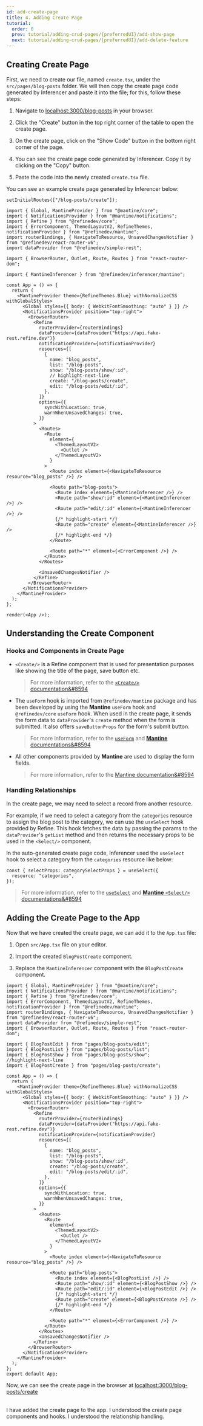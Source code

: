 ```yaml
---
id: add-create-page
title: 4. Adding Create Page
tutorial:
  order: 0
  prev: tutorial/adding-crud-pages/{preferredUI}/add-show-page
  next: tutorial/adding-crud-pages/{preferredUI}/add-delete-feature
---
```


## Creating Create Page

First, we need to create our file, named `create.tsx`, under the `src/pages/blog-posts` folder. We will then copy the create page code generated by Inferencer and paste it into the file; for this, follow these steps:

1. Navigate to <a href="http://localhost:3000/blog-posts" rel="noopener noreferrer nofollow">localhost:3000/blog-posts</a> in your browser.

2. Click the "Create" button in the top right corner of the table to open the create page.

3. On the create page, click on the "Show Code" button in the bottom right corner of the page.

4. You can see the create page code generated by Inferencer. Copy it by clicking on the "Copy" button.

5. Paste the code into the newly created `create.tsx` file.

You can see an example create page generated by Inferencer below:

```tsx live previewOnly previewHeight=600px url=http://localhost:3000/blog-posts/create
setInitialRoutes(["/blog-posts/create"]);

import { Global, MantineProvider } from "@mantine/core";
import { NotificationsProvider } from "@mantine/notifications";
import { Refine } from "@refinedev/core";
import { ErrorComponent, ThemedLayoutV2, RefineThemes, notificationProvider } from "@refinedev/mantine";
import routerBindings, { NavigateToResource, UnsavedChangesNotifier } from "@refinedev/react-router-v6";
import dataProvider from "@refinedev/simple-rest";

import { BrowserRouter, Outlet, Route, Routes } from "react-router-dom";

import { MantineInferencer } from "@refinedev/inferencer/mantine";

const App = () => {
  return (
    <MantineProvider theme={RefineThemes.Blue} withNormalizeCSS withGlobalStyles>
      <Global styles={{ body: { WebkitFontSmoothing: "auto" } }} />
      <NotificationsProvider position="top-right">
        <BrowserRouter>
          <Refine
            routerProvider={routerBindings}
            dataProvider={dataProvider("https://api.fake-rest.refine.dev")}
            notificationProvider={notificationProvider}
            resources={[
              {
                name: "blog_posts",
                list: "/blog-posts",
                show: "/blog-posts/show/:id",
                // highlight-next-line
                create: "/blog-posts/create",
                edit: "/blog-posts/edit/:id",
              },
            ]}
            options={{
              syncWithLocation: true,
              warnWhenUnsavedChanges: true,
            }}
          >
            <Routes>
              <Route
                element={
                  <ThemedLayoutV2>
                    <Outlet />
                  </ThemedLayoutV2>
                }
              >
                <Route index element={<NavigateToResource resource="blog_posts" />} />

                <Route path="blog-posts">
                  <Route index element={<MantineInferencer />} />
                  <Route path="show/:id" element={<MantineInferencer />} />
                  <Route path="edit/:id" element={<MantineInferencer />} />
                  {/* highlight-start */}
                  <Route path="create" element={<MantineInferencer />} />
                  {/* highlight-end */}
                </Route>

                <Route path="*" element={<ErrorComponent />} />
              </Route>
            </Routes>

            <UnsavedChangesNotifier />
          </Refine>
        </BrowserRouter>
      </NotificationsProvider>
    </MantineProvider>
  );
};

render(<App />);
```

## Understanding the Create Component

### Hooks and Components in Create Page

- `<Create/>` is a Refine component that is used for presentation purposes like showing the title of the page, save button etc.

  > For more information, refer to the [`<Create/>` documentation&#8594](/docs/ui-integrations/mantine/components/basic-views/create)

- The `useForm` hook is imported from `@refinedev/mantine` package and has been developed by using the **Mantine** `useForm` hook and `@refinedev/core` `useForm` hook. When used in the create page, it sends the form data to `dataProvider`'s `create` method when the form is submitted. It also offers `saveButtonProps` for the form's submit button.

  > For more information, refer to the [`useForm`](https://refine.dev/docs/api-reference/mantine/hooks/form/useForm/) and [**Mantine** documentations&#8594](https://mantine.dev/form/use-form/)

- All other components provided by **Mantine** are used to display the form fields.

  > For more information, refer to the [Mantine documentation&#8594](https://mantine.dev/)

### Handling Relationships

In the create page, we may need to select a record from another resource.

For example, if we need to select a category from the `categories` resource to assign the blog post to the category, we can use the `useSelect` hook provided by Refine. This hook fetches the data by passing the params to the `dataProvider`'s `getList` method and then returns the necessary props to be used in the `<Select/>` component.

In the auto-generated create page code, Inferencer used the `useSelect` hook to select a category from the `categories` resource like below:

```tsx
const { selectProps: categorySelectProps } = useSelect({
  resource: "categories",
});
```

> For more information, refer to the [`useSelect`](/docs/ui-integrations/mantine/hooks/use-select) and [**Mantine** `<Select/>` documentations&#8594](https://mantine.dev/core/select/)

## Adding the Create Page to the App

Now that we have created the create page, we can add it to the `App.tsx` file:

1. Open `src/App.tsx` file on your editor.

2. Import the created `BlogPostCreate` component.

3. Replace the `MantineInferencer` component with the `BlogPostCreate` component.

```tsx title="src/App.tsx"
import { Global, MantineProvider } from "@mantine/core";
import { NotificationsProvider } from "@mantine/notifications";
import { Refine } from "@refinedev/core";
import { ErrorComponent, ThemedLayoutV2, RefineThemes, notificationProvider } from "@refinedev/mantine";
import routerBindings, { NavigateToResource, UnsavedChangesNotifier } from "@refinedev/react-router-v6";
import dataProvider from "@refinedev/simple-rest";
import { BrowserRouter, Outlet, Route, Routes } from "react-router-dom";

import { BlogPostEdit } from "pages/blog-posts/edit";
import { BlogPostList } from "pages/blog-posts/list";
import { BlogPostShow } from "pages/blog-posts/show";
//highlight-next-line
import { BlogPostCreate } from "pages/blog-posts/create";

const App = () => {
  return (
    <MantineProvider theme={RefineThemes.Blue} withNormalizeCSS withGlobalStyles>
      <Global styles={{ body: { WebkitFontSmoothing: "auto" } }} />
      <NotificationsProvider position="top-right">
        <BrowserRouter>
          <Refine
            routerProvider={routerBindings}
            dataProvider={dataProvider("https://api.fake-rest.refine.dev")}
            notificationProvider={notificationProvider}
            resources={[
              {
                name: "blog_posts",
                list: "/blog-posts",
                show: "/blog-posts/show/:id",
                create: "/blog-posts/create",
                edit: "/blog-posts/edit/:id",
              },
            ]}
            options={{
              syncWithLocation: true,
              warnWhenUnsavedChanges: true,
            }}
          >
            <Routes>
              <Route
                element={
                  <ThemedLayoutV2>
                    <Outlet />
                  </ThemedLayoutV2>
                }
              >
                <Route index element={<NavigateToResource resource="blog_posts" />} />

                <Route path="blog-posts">
                  <Route index element={<BlogPostList />} />
                  <Route path="show/:id" element={<BlogPostShow />} />
                  <Route path="edit/:id" element={<BlogPostEdit />} />
                  {/* highlight-start */}
                  <Route path="create" element={<BlogPostCreate />} />
                  {/* highlight-end */}
                </Route>

                <Route path="*" element={<ErrorComponent />} />
              </Route>
            </Routes>
            <UnsavedChangesNotifier />
          </Refine>
        </BrowserRouter>
      </NotificationsProvider>
    </MantineProvider>
  );
};
export default App;
```

Now, we can see the create page in the browser at <a href="http://localhost:3000/blog-posts/create" rel="noopener noreferrer nofollow">localhost:3000/blog-posts/create</a>

<br/>

<Checklist>

<ChecklistItem id="add-create-page-mantine">
I have added the create page to the app.
</ChecklistItem>
<ChecklistItem id="add-create-page-mantine-2">
I understood the create page components and hooks.
</ChecklistItem>
<ChecklistItem id="add-create-page-mantine-3">
I understood the relationship handling.
</ChecklistItem>

</Checklist>
